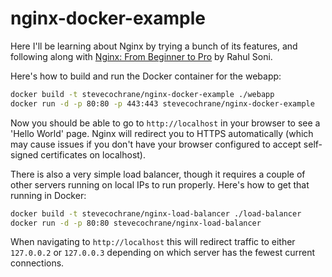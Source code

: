# nginx-docker-example

Here I'll be learning about Nginx by trying a bunch of its features, and following along with
[Nginx: From Beginner to Pro](https://www.apress.com/gp/book/9781484216576) by Rahul Soni.

Here's how to build and run the Docker container for the webapp:

```bash
docker build -t stevecochrane/nginx-docker-example ./webapp
docker run -d -p 80:80 -p 443:443 stevecochrane/nginx-docker-example
```

Now you should be able to go to `http://localhost` in your browser to see a 'Hello World' page.
Nginx will redirect you to HTTPS automatically (which may cause issues if you don't have your
browser configured to accept self-signed certificates on localhost).

There is also a very simple load balancer, though it requires a couple of other servers running
on local IPs to run properly. Here's how to get that running in Docker:

```bash
docker build -t stevecochrane/nginx-load-balancer ./load-balancer
docker run -d -p 80:80 stevecochrane/nginx-load-balancer
```

When navigating to `http://localhost` this will redirect traffic to either `127.0.0.2` or
`127.0.0.3` depending on which server has the fewest current connections.
